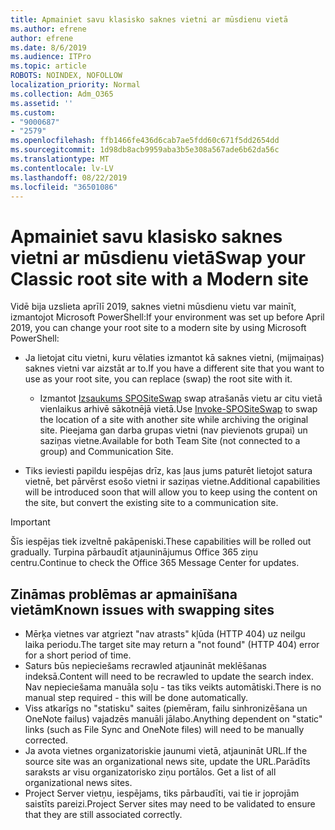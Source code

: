 ```yaml
---
title: Apmainiet savu klasisko saknes vietni ar mūsdienu vietā
ms.author: efrene
author: efrene
ms.date: 8/6/2019
ms.audience: ITPro
ms.topic: article
ROBOTS: NOINDEX, NOFOLLOW
localization_priority: Normal
ms.collection: Adm_O365
ms.assetid: ''
ms.custom:
- "9000687"
- "2579"
ms.openlocfilehash: ffb1466fe436d6cab7ae5fdd60c671f5dd2654dd
ms.sourcegitcommit: 1d98db8acb9959aba3b5e308a567ade6b62da56c
ms.translationtype: MT
ms.contentlocale: lv-LV
ms.lasthandoff: 08/22/2019
ms.locfileid: "36501086"
---
```

# <a name="swap-your-classic-root-site-with-a-modern-site"></a><span data-ttu-id="2ec9f-102">Apmainiet savu klasisko saknes vietni ar mūsdienu vietā</span><span class="sxs-lookup"><span data-stu-id="2ec9f-102">Swap your Classic root site with a Modern site</span></span>

<span data-ttu-id="2ec9f-103">Vidē bija uzslieta aprīlī 2019, saknes vietni mūsdienu vietu var mainīt, izmantojot Microsoft PowerShell:</span><span class="sxs-lookup"><span data-stu-id="2ec9f-103">If your environment was set up before April 2019, you can change your root site to a modern site by using Microsoft PowerShell:</span></span>

- <span data-ttu-id="2ec9f-104">Ja lietojat citu vietni, kuru vēlaties izmantot kā saknes vietni, (mijmaiņas) saknes vietni var aizstāt ar to.</span><span class="sxs-lookup"><span data-stu-id="2ec9f-104">If you have a different site that you want to use as your root site, you can replace (swap) the root site with it.</span></span> 
    - <span data-ttu-id="2ec9f-105">Izmantot [Izsaukums SPOSiteSwap](https://docs.microsoft.com/powershell/module/sharepoint-online/invoke-spositeswap?view=sharepoint-ps) swap atrašanās vietu ar citu vietā vienlaikus arhivē sākotnējā vietā.</span><span class="sxs-lookup"><span data-stu-id="2ec9f-105">Use [Invoke-SPOSiteSwap](https://docs.microsoft.com/powershell/module/sharepoint-online/invoke-spositeswap?view=sharepoint-ps) to swap the location of a site with another site while archiving the original site.</span></span> <span data-ttu-id="2ec9f-106">Pieejama gan darba grupas vietni (nav pievienots grupai) un saziņas vietne.</span><span class="sxs-lookup"><span data-stu-id="2ec9f-106">Available for both Team Site (not connected to a group) and Communication Site.</span></span> 

- <span data-ttu-id="2ec9f-107">Tiks ieviesti papildu iespējas drīz, kas ļaus jums paturēt lietojot satura vietnē, bet pārvērst esošo vietni ir saziņas vietne.</span><span class="sxs-lookup"><span data-stu-id="2ec9f-107">Additional capabilities will be introduced soon that will allow you to keep using the content on the site, but convert the existing site to a communication site.</span></span> 
>[!Important]
><span data-ttu-id="2ec9f-108">Šīs iespējas tiek izveltnē pakāpeniski.</span><span class="sxs-lookup"><span data-stu-id="2ec9f-108">These capabilities will be rolled out gradually.</span></span> <span data-ttu-id="2ec9f-109">Turpina pārbaudīt atjauninājumus Office 365 ziņu centru.</span><span class="sxs-lookup"><span data-stu-id="2ec9f-109">Continue to check the Office 365 Message Center for updates.</span></span> 

## <a name="known-issues-with-swapping-sites"></a><span data-ttu-id="2ec9f-110">Zināmas problēmas ar apmainīšana vietām</span><span class="sxs-lookup"><span data-stu-id="2ec9f-110">Known issues with swapping sites</span></span>

- <span data-ttu-id="2ec9f-111">Mērķa vietnes var atgriezt "nav atrasts" kļūda (HTTP 404) uz neilgu laika periodu.</span><span class="sxs-lookup"><span data-stu-id="2ec9f-111">The target site may return a "not found" (HTTP 404) error for a short period of time.</span></span>
- <span data-ttu-id="2ec9f-112">Saturs būs nepieciešams recrawled atjaunināt meklēšanas indeksā.</span><span class="sxs-lookup"><span data-stu-id="2ec9f-112">Content will need to be recrawled to update the search index.</span></span> <span data-ttu-id="2ec9f-113">Nav nepieciešama manuāla soļu - tas tiks veikts automātiski.</span><span class="sxs-lookup"><span data-stu-id="2ec9f-113">There is no manual step required - this will be done automatically.</span></span>
- <span data-ttu-id="2ec9f-114">Viss atkarīgs no "statisku" saites (piemēram, failu sinhronizēšana un OneNote failus) vajadzēs manuāli jālabo.</span><span class="sxs-lookup"><span data-stu-id="2ec9f-114">Anything dependent on "static" links (such as File Sync and OneNote files) will need to be manually corrected.</span></span>
- <span data-ttu-id="2ec9f-115">Ja avota vietnes organizatoriskie jaunumi vietā, atjaunināt URL.</span><span class="sxs-lookup"><span data-stu-id="2ec9f-115">If the source site was an organizational news site, update the URL.</span></span><span data-ttu-id="2ec9f-116">Parādīts saraksts ar visu organizatorisko ziņu portālos.</span><span class="sxs-lookup"><span data-stu-id="2ec9f-116"> Get a list of all organizational news sites.</span></span>
- <span data-ttu-id="2ec9f-117">Project Server vietņu, iespējams, tiks pārbaudīti, vai tie ir joprojām saistīts pareizi.</span><span class="sxs-lookup"><span data-stu-id="2ec9f-117">Project Server sites may need to be validated to ensure that they are still associated correctly.</span></span>





